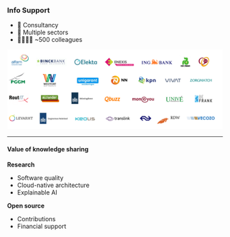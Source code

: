 <div class="kc-columns kc-gap5">
<div>

### Info Support

- 💼 Consultancy
- 🏢 Multiple sectors
- 👨‍👨‍👧‍👧 ~500 colleagues

</div>

![references](/img/references.png)

</div>

---

#### Value of knowledge sharing

<div class="kc-columns kc-gap5">
<div>

**Research**

- Software quality
- Cloud-native architecture
- Explainable AI

</div>
<div>

**Open source**

- Contributions
- Financial support

</div>
</div>
